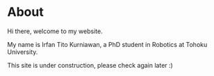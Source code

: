 # About

Hi there, welcome to my website.

My name is Irfan Tito Kurniawan, a PhD student in Robotics at Tohoku University.

This site is under construction, please check again later :)
